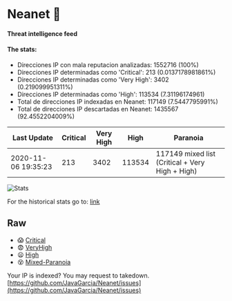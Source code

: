 # Neanet :hocho:
#### Threat intelligence feed
#### The stats:

- Direcciones IP con mala reputacion analizadas: 1552716 (100%)
- Direcciones IP determinadas como 'Critical':  213 (0.0137178981861%)
- Direcciones IP determinadas como 'Very High':  3402 (0.219099951311%)
- Direcciones IP determinadas como 'High':  113534 (7.31196174961)
- Total de direcciones IP indexadas en Neanet:  117149 (7.5447795991%)
- Total de direcciones IP descartadas en Neanet:  1435567 (92.4552204009%)

| Last Update | Critical | Very High | High | Paranoia |
| --- | --- | --- | --- | --- |
| 2020-11-06 19:35:23 | 213 | 3402 | 113534 | 117149 mixed list (Critical + Very High + High)|

![Stats](https://docs.google.com/spreadsheets/d/e/2PACX-1vSnaNMIXVabIpDJjufMlzH7poXnshF3mgd8Is1g9ytUEzVsP5my4Trn8f-xkoLLQ38xpL3HtmUexLo6/pubchart?oid=501124687&format=image)

For the historical stats go to: [link](/stats.csv)
## Raw
- :scream: [Critical](https://raw.githubusercontent.com/JavaGarcia/Neanet/master/blacklists/neanet_critical.txt)
- :fearful: [VeryHigh](https://raw.githubusercontent.com/JavaGarcia/Neanet/master/blacklists/neanet_veryHigh.txtt)
- :frowning: [High](https://raw.githubusercontent.com/JavaGarcia/Neanet/master/blacklists/neanet_high.txt)
- :dizzy_face: [Mixed-Paranoia](https://raw.githubusercontent.com/JavaGarcia/Neanet/master/blacklists/neanet_all.txt)


Your IP is indexed? You may request to takedown. [https://github.com/JavaGarcia/Neanet/issues](https://github.com/JavaGarcia/Neanet/issues)































































































































































































































































































































































































































































































































































































































































































































































































































































































































































































































































































































































































































































































































































































































































































































































































































































































































































































































































































































































































































